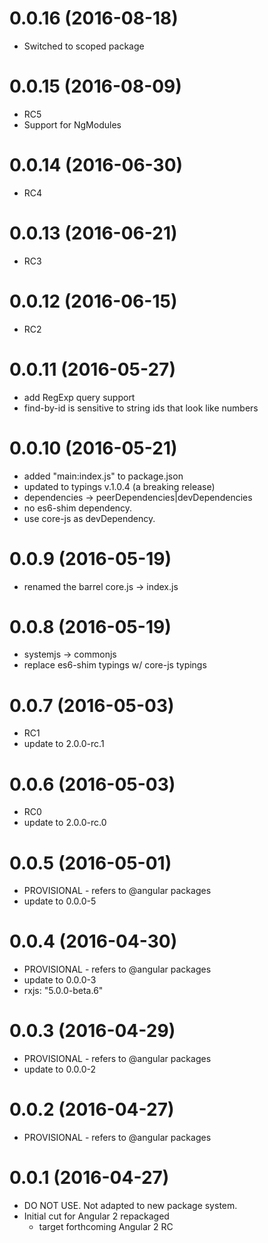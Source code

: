 <a name="0.0.16"></a>
# 0.0.16 (2016-08-18)
* Switched to scoped package

<a name="0.0.15"></a>
# 0.0.15 (2016-08-09)
* RC5
* Support for NgModules

<a name="0.0.14"></a>
# 0.0.14 (2016-06-30)
* RC4

<a name="0.0.13"></a>
# 0.0.13 (2016-06-21)
* RC3

<a name="0.0.12"></a>
# 0.0.12 (2016-06-15)
* RC2

<a name="0.0.11"></a>
# 0.0.11 (2016-05-27)
* add RegExp query support
* find-by-id is sensitive to string ids that look like numbers

<a name="0.0.10"></a>
# 0.0.10 (2016-05-21)
* added "main:index.js" to package.json
* updated to typings v.1.0.4 (a breaking release)
* dependencies -> peerDependencies|devDependencies
* no es6-shim dependency.
* use core-js as devDependency.

<a name="0.0.9"></a>
# 0.0.9 (2016-05-19)
* renamed the barrel core.js -> index.js

<a name="0.0.8"></a>
# 0.0.8 (2016-05-19)
* systemjs -> commonjs
* replace es6-shim typings w/ core-js typings

<a name="0.0.7"></a>
# 0.0.7 (2016-05-03)
* RC1
* update to 2.0.0-rc.1

<a name="0.0.6"></a>
# 0.0.6 (2016-05-03)
* RC0
* update to 2.0.0-rc.0

<a name="0.0.5"></a>
# 0.0.5 (2016-05-01)
* PROVISIONAL - refers to @angular packages
* update to 0.0.0-5

<a name="0.0.4"></a>
# 0.0.4 (2016-04-30)
* PROVISIONAL - refers to @angular packages
* update to 0.0.0-3
* rxjs: "5.0.0-beta.6"

<a name="0.0.3"></a>
# 0.0.3 (2016-04-29)
* PROVISIONAL - refers to @angular packages
* update to 0.0.0-2

<a name="0.0.2"></a>
# 0.0.2 (2016-04-27)
* PROVISIONAL - refers to @angular packages

<a name="0.0.1"></a>
# 0.0.1 (2016-04-27)
* DO NOT USE. Not adapted to new package system.
* Initial cut for Angular 2 repackaged
  * target forthcoming Angular 2 RC
